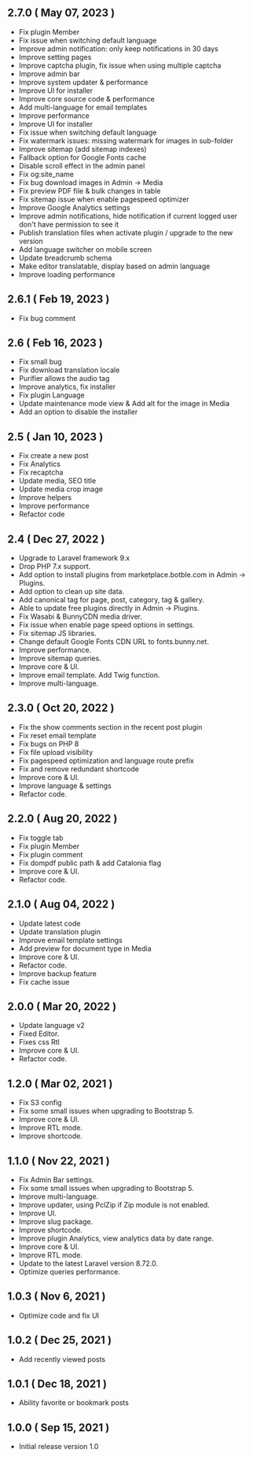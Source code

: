 ## 2.7.0 ( May 07, 2023 )

- Fix plugin Member
- Fix issue when switching default language
- Improve admin notification: only keep notifications in 30 days
- Improve setting pages
- Improve captcha plugin, fix issue when using multiple captcha
- Improve admin bar
- Improve system updater & performance
- Improve UI for installer
- Improve core source code & performance
- Add multi-language for email templates
- Improve performance
- Improve UI for installer
- Fix issue when switching default language
- Fix watermark issues: missing watermark for images in sub-folder
- Improve sitemap (add sitemap indexes)
- Fallback option for Google Fonts cache
- Disable scroll effect in the admin panel
- Fix og:site_name
- Fix bug download images in Admin -> Media
- Fix preview PDF file & bulk changes in table
- Fix sitemap issue when enable pagespeed optimizer
- Improve Google Analytics settings
- Improve admin notifications, hide notification if current logged user don't have permission to see it
- Publish translation files when activate plugin / upgrade to the new version
- Add language switcher on mobile screen
- Update breadcrumb schema
- Make editor translatable, display based on admin language
- Improve loading performance

## 2.6.1 ( Feb 19, 2023 )
- Fix bug comment

## 2.6 ( Feb 16, 2023 )

- Fix small bug
- Fix download translation locale
- Purifier allows the audio tag
- Improve analytics, fix installer
- Fix plugin Language
- Update maintenance mode view & Add alt for the image in Media
- Add an option to disable the installer

## 2.5 ( Jan 10, 2023 )

- Fix create a new post
- Fix Analytics
- Fix recaptcha
- Update media, SEO title
- Update media crop image
- Improve helpers
- Improve performance
- Refactor code

## 2.4 ( Dec 27, 2022 )
- Upgrade to Laravel framework 9.x
- Drop PHP 7.x support.
- Add option to install plugins from marketplace.botble.com in Admin -> Plugins.
- Add option to clean up site data.
- Add canonical tag for page, post, category, tag & gallery.
- Able to update free plugins directly in Admin -> Plugins.
- Fix Wasabi & BunnyCDN media driver.
- Fix issue when enable page speed options in settings.
- Fix sitemap JS libraries.
- Change default Google Fonts CDN URL to fonts.bunny.net.
- Improve performance.
- Improve sitemap queries.
- Improve core & UI.
- Improve email template. Add Twig function.
- Improve multi-language.

## 2.3.0 ( Oct 20, 2022 )

- Fix the show comments section in the recent post plugin
- Fix reset email template
- Fix bugs on PHP 8
- Fix file upload visibility
- Fix pagespeed optimization and language route prefix
- Fix and remove redundant shortcode
- Improve core & UI.
- Improve language & settings
- Refactor code.

## 2.2.0 ( Aug 20, 2022 )

- Fix toggle tab
- Fix  plugin Member
- Fix plugin comment
- Fix dompdf public path & add Catalonia flag
- Improve core & UI.
- Refactor code.

## 2.1.0 ( Aug 04, 2022 )

- Update latest code
- Update translation plugin
- Improve email template settings
- Add preview for document type in Media
- Improve core & UI.
- Refactor code.
- Improve backup feature
- Fix cache issue

## 2.0.0 ( Mar 20, 2022 )

- Update language v2
- Fixed Editor.
- Fixes css Rtl
- Improve core & UI.
- Refactor code.

## 1.2.0 ( Mar 02, 2021 )

- Fix S3 config
- Fix some small issues when upgrading to Bootstrap 5.
- Improve core & UI.
- Improve RTL mode.
- Improve shortcode.

## 1.1.0 ( Nov 22, 2021 )

- Fix Admin Bar settings.
- Fix some small issues when upgrading to Bootstrap 5.
- Improve multi-language.
- Improve updater, using PclZip if Zip module is not enabled.
- Improve UI.
- Improve slug package.
- Improve shortcode.
- Improve plugin Analytics, view analytics data by date range.
- Improve core & UI.
- Improve RTL mode.
- Update to the latest Laravel version 8.72.0.
- Optimize queries performance.

## 1.0.3 ( Nov 6, 2021 )
- Optimize code and fix UI

## 1.0.2 ( Dec 25, 2021 )
- Add recently viewed posts

## 1.0.1 ( Dec 18, 2021 )
- Ability favorite or bookmark posts 

## 1.0.0 ( Sep 15, 2021 )
- Initial release version 1.0
